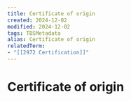 ```yaml
---
title: Certificate of origin
created: 2024-12-02
modified: 2024-12-02
tags: TBSMetadata
alias: Certificate of origin
relatedTerm:
- "[[2972 Certification]]"
---
```

# Certificate of origin
